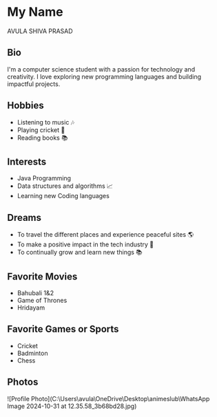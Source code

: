 
# My Name
AVULA SHIVA PRASAD

## Bio
I'm a computer science student with a passion for technology and creativity. I love exploring new programming languages and building impactful projects.

## Hobbies
* Listening to music 🎶
* Playing cricket 🏏
* Reading books 📚

## Interests
* Java Programming
* Data structures and algorithms 📈
* Learning new Coding languages

## Dreams
* To travel the different places and experience peaceful sites  🌎
* To make a positive impact in the tech industry 🚀
* To continually grow and learn new things 📚

## Favorite Movies
* Bahubali 1&2
* Game of Thrones
* Hridayam

## Favorite Games or Sports
* Cricket
* Badminton
* Chess

## Photos
![Profile Photo](C:\Users\avula\OneDrive\Desktop\animeslub\WhatsApp Image 2024-10-31 at 12.35.58_3b68bd28.jpg) 


